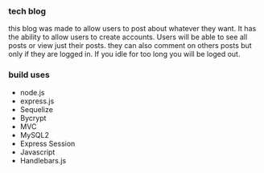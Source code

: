 ### tech blog 

this blog was made to allow users to post about whatever they want. It has the ability to allow users to create accounts.
Users will be able to see all posts or view just their posts. they can also comment on others posts but only if they are logged in. If you idle for too long you will be loged out.

### build uses 

- node.js
- express.js
- Sequelize
- Bycrypt
- MVC
- MySQL2
- Express Session
- Javascript
- Handlebars.js
